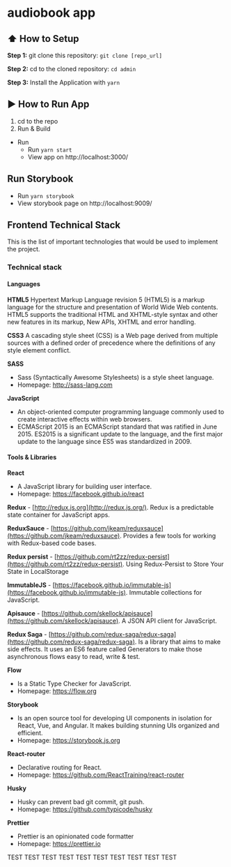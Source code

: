 #  audiobook app

## :arrow_up: How to Setup

**Step 1:** git clone this repository: `git clone [repo_url]`

**Step 2:** cd to the cloned repository: `cd admin`

**Step 3:** Install the Application with `yarn`


## :arrow_forward: How to Run App

1. cd to the repo
2. Run & Build
  * Run
    * Run `yarn start`
    * View app on http://localhost:3000/

## Run Storybook

* Run `yarn storybook`
* View storybook page on http://localhost:9009/

## Frontend Technical Stack
This is the list of important technologies that would be used to implement the project.

### Technical stack

#### Languages

**HTML5**
Hypertext Markup Language revision 5 (HTML5) is a markup language for the structure and presentation of World Wide Web contents. HTML5 supports the traditional HTML and XHTML-style syntax and other new features in its markup, New APIs, XHTML and error handling.

**CSS3**
A cascading style sheet (CSS) is a Web page derived from multiple sources with a defined order of precedence where the definitions of any style element conflict.

**SASS**
- Sass (Syntactically Awesome Stylesheets) is a style sheet language.
- Homepage: http://sass-lang.com

**JavaScript**
- An object-oriented computer programming language commonly used to create interactive effects within web browsers.
- ECMAScript 2015 is an ECMAScript standard that was ratified in June 2015. ES2015 is a significant update to the language, and the first major update to the language since ES5 was standardized in 2009.

#### Tools & Libraries

**React**
- A JavaScript library for building user interface.
- Homepage: https://facebook.github.io/react

**Redux** - [http://redux.js.org](http://redux.js.org/). Redux is a predictable state container for JavaScript apps.

**ReduxSauce** - [https://github.com/jkeam/reduxsauce](https://github.com/jkeam/reduxsauce). Provides a few tools for working with Redux-based code bases.

**Redux persist** - [https://github.com/rt2zz/redux-persist](https://github.com/rt2zz/redux-persist). Using Redux-Persist to Store Your State in LocalStorage

**ImmutableJS** - [https://facebook.github.io/immutable-js](https://facebook.github.io/immutable-js). Immutable collections for JavaScript.

**Apisauce** - [https://github.com/skellock/apisauce](https://github.com/skellock/apisauce). A JSON API client for JavaScript.

**Redux Saga** - [https://github.com/redux-saga/redux-saga](https://github.com/redux-saga/redux-saga). Is a library that aims to make side effects. It uses an ES6 feature called Generators to make those asynchronous flows easy to read, write & test.

**Flow**
- Is a Static Type Checker for JavaScript.
- Homepage: https://flow.org

**Storybook**
- Is an open source tool for developing UI components in isolation for React, Vue, and Angular. It makes building stunning UIs organized and efficient.
- Homepage: https://storybook.js.org

**React-router**
- Declarative routing for React.
- Homepage: https://github.com/ReactTraining/react-router

**Husky**
- Husky can prevent bad git commit, git push.
- Homepage: https://github.com/typicode/husky

**Prettier**
- Prettier is an opinionated code formatter
- Homepage: https://prettier.io


TEST TEST TEST TEST TEST TEST TEST TEST TEST TEST
